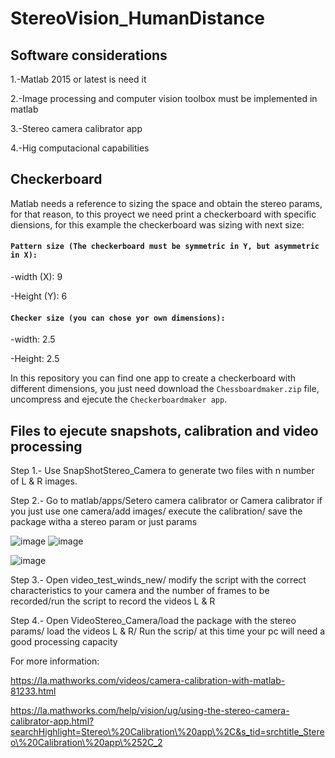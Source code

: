 # StereoVision_HumanDistance

## Software considerations

1.-Matlab 2015 or latest is need it

2.-Image processing and computer vision toolbox must be implemented in matlab

3.-Stereo camera calibrator app

4.-Hig computacional capabilities

## Checkerboard

Matlab needs a reference to sizing the space and obtain the stereo params, for that reason, to this proyect we need print a checkerboard with specific diensions, for this example the checkerboard was sizing  with next size:

#### `Pattern size (The checkerboard must be symmetric in Y, but asymmetric in X):` 

-width (X): 9

-Height (Y): 6

#### `Checker size (you can chose yor own dimensions):` 

-width: 2.5

-Height: 2.5

In this repository  you can find one app to create a checkerboard  with different dimensions, you just need download the `Chessboardmaker.zip` file, uncompress and ejecute the `Checkerboardmaker app`.

## Files to ejecute snapshots, calibration and video processing

Step 1.- Use SnapShotStereo_Camera to generate two files with n number of L & R images.

Step 2.- Go to matlab/apps/Setero camera calibrator or Camera calibrator if you just use one camera/add images/ execute the calibration/ save the package witha a stereo param or just params

![image](https://user-images.githubusercontent.com/78772019/220697756-2ff77f05-7b45-4630-97e3-436b8db53388.png)
![image](https://user-images.githubusercontent.com/78772019/220698161-61fabb4b-d3a2-4ca0-b5b0-9d7ab3c53d6f.png)


![image](https://user-images.githubusercontent.com/78772019/220699019-3a6a13d6-a979-4776-a3d5-afff7f43159f.png)

Step 3.- Open video_test_winds_new/ modify the script with the correct characteristics to your camera and the number of frames to be recorded/run the script to record the videos L & R

Step 4.- Open VideoStereo_Camera/load the package with the stereo params/ load the videos L & R/ Run the scrip/ at this time your pc will need a good processing capacity

For more information:

https://la.mathworks.com/videos/camera-calibration-with-matlab-81233.html

https://la.mathworks.com/help/vision/ug/using-the-stereo-camera-calibrator-app.html?searchHighlight=Stereo\%20Calibration\%20app\%2C&s_tid=srchtitle_Stereo\%20Calibration\%20app\%252C_2
